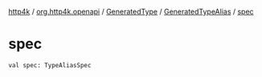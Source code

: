 [http4k](../../../index.md) / [org.http4k.openapi](../../index.md) / [GeneratedType](../index.md) / [GeneratedTypeAlias](index.md) / [spec](./spec.md)

# spec

`val spec: TypeAliasSpec`